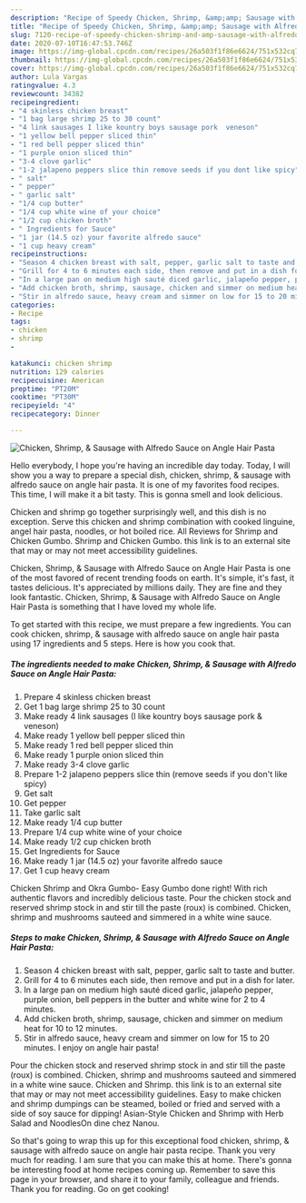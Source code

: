 ```yaml
---
description: "Recipe of Speedy Chicken, Shrimp, &amp;amp; Sausage with Alfredo Sauce on Angle Hair Pasta"
title: "Recipe of Speedy Chicken, Shrimp, &amp;amp; Sausage with Alfredo Sauce on Angle Hair Pasta"
slug: 7120-recipe-of-speedy-chicken-shrimp-and-amp-sausage-with-alfredo-sauce-on-angle-hair-pasta
date: 2020-07-10T16:47:53.746Z
image: https://img-global.cpcdn.com/recipes/26a503f1f86e6624/751x532cq70/chicken-shrimp-sausage-with-alfredo-sauce-on-angle-hair-pasta-recipe-main-photo.jpg
thumbnail: https://img-global.cpcdn.com/recipes/26a503f1f86e6624/751x532cq70/chicken-shrimp-sausage-with-alfredo-sauce-on-angle-hair-pasta-recipe-main-photo.jpg
cover: https://img-global.cpcdn.com/recipes/26a503f1f86e6624/751x532cq70/chicken-shrimp-sausage-with-alfredo-sauce-on-angle-hair-pasta-recipe-main-photo.jpg
author: Lula Vargas
ratingvalue: 4.3
reviewcount: 34382
recipeingredient:
- "4 skinless chicken breast"
- "1 bag large shrimp 25 to 30 count"
- "4 link sausages I like kountry boys sausage pork  veneson"
- "1 yellow bell pepper sliced thin"
- "1 red bell pepper sliced thin"
- "1 purple onion sliced thin"
- "3-4 clove garlic"
- "1-2 jalapeno peppers slice thin remove seeds if you dont like spicy"
- " salt"
- " pepper"
- " garlic salt"
- "1/4 cup butter"
- "1/4 cup white wine of your choice"
- "1/2 cup chicken broth"
- " Ingredients for Sauce"
- "1 jar (14.5 oz) your favorite alfredo sauce"
- "1 cup heavy cream"
recipeinstructions:
- "Season 4 chicken breast with salt, pepper, garlic salt to taste and butter."
- "Grill for 4 to 6 minutes each side, then remove and put in a dish for later."
- "In a large pan on medium high sauté diced garlic, jalapeño pepper, purple onion, bell peppers in the butter and white wine for 2 to 4 minutes."
- "Add chicken broth, shrimp, sausage, chicken and simmer on medium heat for 10 to 12 minutes."
- "Stir in alfredo sauce, heavy cream and simmer on low for 15 to 20 minutes. I enjoy on angle hair pasta!"
categories:
- Recipe
tags:
- chicken
- shrimp
- 

katakunci: chicken shrimp  
nutrition: 129 calories
recipecuisine: American
preptime: "PT20M"
cooktime: "PT30M"
recipeyield: "4"
recipecategory: Dinner

---
```



![Chicken, Shrimp, &amp; Sausage with Alfredo Sauce on Angle Hair Pasta](https://img-global.cpcdn.com/recipes/26a503f1f86e6624/751x532cq70/chicken-shrimp-sausage-with-alfredo-sauce-on-angle-hair-pasta-recipe-main-photo.jpg)

Hello everybody, I hope you're having an incredible day today. Today, I will show you a way to prepare a special dish, chicken, shrimp, &amp; sausage with alfredo sauce on angle hair pasta. It is one of my favorites food recipes. This time, I will make it a bit tasty. This is gonna smell and look delicious.

Chicken and shrimp go together surprisingly well, and this dish is no exception. Serve this chicken and shrimp combination with cooked linguine, angel hair pasta, noodles, or hot boiled rice. All Reviews for Shrimp and Chicken Gumbo. Shrimp and Chicken Gumbo. this link is to an external site that may or may not meet accessibility guidelines.

Chicken, Shrimp, &amp; Sausage with Alfredo Sauce on Angle Hair Pasta is one of the most favored of recent trending foods on earth. It's simple, it's fast, it tastes delicious. It's appreciated by millions daily. They are fine and they look fantastic. Chicken, Shrimp, &amp; Sausage with Alfredo Sauce on Angle Hair Pasta is something that I have loved my whole life.


To get started with this recipe, we must prepare a few ingredients. You can cook chicken, shrimp, &amp; sausage with alfredo sauce on angle hair pasta using 17 ingredients and 5 steps. Here is how you cook that.

<!--inarticleads1-->

##### The ingredients needed to make Chicken, Shrimp, &amp; Sausage with Alfredo Sauce on Angle Hair Pasta:

1. Prepare 4 skinless chicken breast
1. Get 1 bag large shrimp 25 to 30 count
1. Make ready 4 link sausages (I like kountry boys sausage pork &amp; veneson)
1. Make ready 1 yellow bell pepper sliced thin
1. Make ready 1 red bell pepper sliced thin
1. Make ready 1 purple onion sliced thin
1. Make ready 3-4 clove garlic
1. Prepare 1-2 jalapeno peppers slice thin (remove seeds if you don&#39;t like spicy)
1. Get  salt
1. Get  pepper
1. Take  garlic salt
1. Make ready 1/4 cup butter
1. Prepare 1/4 cup white wine of your choice
1. Make ready 1/2 cup chicken broth
1. Get  Ingredients for Sauce
1. Make ready 1 jar (14.5 oz) your favorite alfredo sauce
1. Get 1 cup heavy cream


Chicken Shrimp and Okra Gumbo- Easy Gumbo done right! With rich authentic flavors and incredibly delicious taste. Pour the chicken stock and reserved shrimp stock in and stir till the paste (roux) is combined. Chicken, shrimp and mushrooms sauteed and simmered in a white wine sauce. 

<!--inarticleads2-->

##### Steps to make Chicken, Shrimp, &amp; Sausage with Alfredo Sauce on Angle Hair Pasta:

1. Season 4 chicken breast with salt, pepper, garlic salt to taste and butter.
1. Grill for 4 to 6 minutes each side, then remove and put in a dish for later.
1. In a large pan on medium high sauté diced garlic, jalapeño pepper, purple onion, bell peppers in the butter and white wine for 2 to 4 minutes.
1. Add chicken broth, shrimp, sausage, chicken and simmer on medium heat for 10 to 12 minutes.
1. Stir in alfredo sauce, heavy cream and simmer on low for 15 to 20 minutes. I enjoy on angle hair pasta!


Pour the chicken stock and reserved shrimp stock in and stir till the paste (roux) is combined. Chicken, shrimp and mushrooms sauteed and simmered in a white wine sauce. Chicken and Shrimp. this link is to an external site that may or may not meet accessibility guidelines. Easy to make chicken and shrimp dumpings can be steamed, boiled or fried and served with a side of soy sauce for dipping! Asian-Style Chicken and Shrimp with Herb Salad and NoodlesOn dine chez Nanou. 

So that's going to wrap this up for this exceptional food chicken, shrimp, &amp; sausage with alfredo sauce on angle hair pasta recipe. Thank you very much for reading. I am sure that you can make this at home. There's gonna be interesting food at home recipes coming up. Remember to save this page in your browser, and share it to your family, colleague and friends. Thank you for reading. Go on get cooking!
